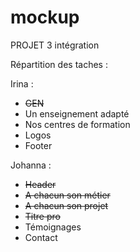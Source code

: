 # mockup
PROJET 3 intégration



Répartition des taches :

Irina :
- ~~GEN~~
- Un enseignement adapté
- Nos centres de formation
- Logos 
- Footer


Johanna :
- ~~Header~~
- ~~A chacun son métier~~
- ~~A chacun son projet~~
- ~~Titre pro~~
- Témoignages
- Contact
